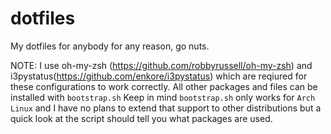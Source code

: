 # dotfiles
My dotfiles for anybody for any reason, go nuts. 

NOTE: I use oh-my-zsh (https://github.com/robbyrussell/oh-my-zsh) and i3pystatus(https://github.com/enkore/i3pystatus) which are reqiured for these configurations to work correctly. All other packages and files can be installed with `bootstrap.sh` 
Keep in mind `bootstrap.sh` only works for `Arch Linux` and I have no plans to extend that support to other distributions but a quick look at the script should tell you what packages are used.  
